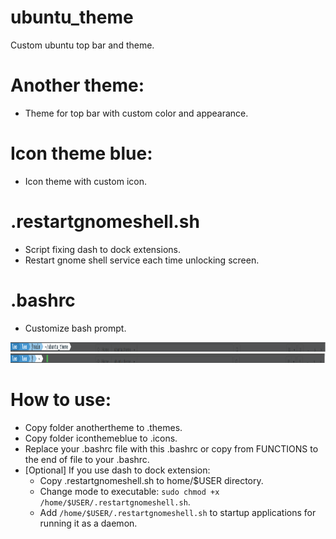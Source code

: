 # ubuntu_theme
Custom ubuntu top bar and theme.

# Another theme:
* Theme for top bar with custom color and appearance.

# Icon theme blue:
* Icon theme with custom icon.

# .restartgnomeshell.sh
* Script fixing dash to dock extensions.
* Restart gnome shell service each time unlocking screen.

# .bashrc
* Customize bash prompt.
<img src="images/bash_theme.png" height="15"/>
<img src="images/bash_theme2.png" height="15"/>

# How to use:
* Copy folder anothertheme to .themes.
* Copy folder iconthemeblue to .icons.
* Replace your .bashrc file with this .bashrc or copy from FUNCTIONS to the end of file to your .bashrc.
* [Optional] If you use dash to dock extension: 
  * Copy .restartgnomeshell.sh to home/$USER directory.
  * Change mode to executable: ```sudo chmod +x /home/$USER/.restartgnomeshell.sh```.
  * Add ```/home/$USER/.restartgnomeshell.sh``` to startup applications for running it as a daemon.
